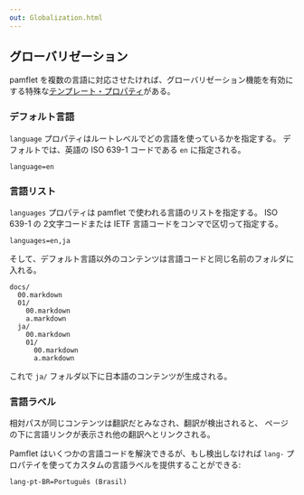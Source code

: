 ```yaml
---
out: Globalization.html
---
```


グローバリゼーション
-----------------

pamflet を複数の言語に対応させたければ、グローバリゼーション機能を有効にする特殊な[テンプレート・プロパティ](Template-Properties.html)がある。

### デフォルト言語

`language` プロパティはルートレベルでどの言語を使っているかを指定する。
デフォルトでは、英語の ISO 639-1 コードである `en` に指定される。

    language=en

### 言語リスト

`languages` プロパティは pamflet で使われる言語のリストを指定する。
ISO 639-1 の 2文字コードまたは IETF 言語コードをコンマで区切って指定する。

    languages=en,ja

そして、デフォルト言語以外のコンテンツは言語コードと同じ名前のフォルダに入れる。

    docs/
      00.markdown
      01/
        00.markdown
        a.markdown
      ja/
        00.markdown
        01/
          00.markdown
          a.markdown

これで `ja/` フォルダ以下に日本語のコンテンツが生成される。

### 言語ラベル

相対パスが同じコンテンツは翻訳だとみなされ、翻訳が検出されると、
ページの下に言語リンクが表示され他の翻訳へとリンクされる。

Pamflet はいくつかの言語コードを解決できるが、もし検出しなければ `lang-` 
プロパテイを使ってカスタムの言語ラベルを提供することができる:

    lang-pt-BR=Português (Brasil)
